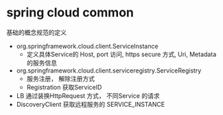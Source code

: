 # spring cloud common

基础的概念规范的定义

- org.springframework.cloud.client.ServiceInstance
  - 定义具体Service的 Host, port 访问, https secure 方式, Uri, Metadata 的服务信息
- org.springframework.cloud.client.serviceregistry.ServiceRegistry
  - 服务注册， 解除注册方式
  - Registration 获取ServiceID
- LB 通过装换HttpRequest 方式， 不同Service 的请求
- DiscoveryClient 获取远程服务的 SERVICE_INSTANCE